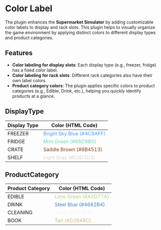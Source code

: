 # Color Label

The plugin enhances the **Supermarket Simulator** by adding customizable color labels to display and rack slots. This plugin helps to visually organize the game environment by applying distinct colors to different display types and product categories.


## Features
- **Color labeling for display slots**: Each display type (e.g., freezer, fridge) has a fixed color label.
- **Color labeling for rack slots**: Different rack categories also have their own label colors.
- **Product category colors**: The plugin applies specific colors to product categories (e.g., Edible, Drink, etc.), helping you quickly identify products at a glance.

## DisplayType

| Display Type | Color (HTML Code)                                            |
| ------------ | ------------------------------------------------------------ |
| FREEZER      | <span style="color:#4C9AFF">Bright Sky Blue (#4C9AFF)</span> |
| FRIDGE       | <span style="color:#66D9B0">Mint Green (#66D9B0)</span>      |
| CRATE        | <span style="color:#8B4513">Saddle Brown (#8B4513)</span>    |
| SHELF        | <span style="color:#D3D3D3">Light Gray (#D3D3D3)</span>      |

## ProductCategory

| Product Category | Color (HTML Code)                                       |
| ---------------- | ------------------------------------------------------- |
| EDIBLE           | <span style="color:#A3D77A">Lime Green (#A3D77A)</span> |
| DRINK            | <span style="color:#4682B4">Steel Blue (#4682B4)</span> |
| CLEANING         | <span style="color:#F5F5F5">Ivory (#F5F5F5)</span>      |
| BOOK             | <span style="color:#D2B48C">Tan (#D2B48C)</span>        |
